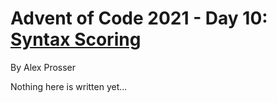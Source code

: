 # Advent of Code 2021 - Day 10: [Syntax Scoring](https://adventofcode.com/2021/day/10)
By Alex Prosser

Nothing here is written yet...